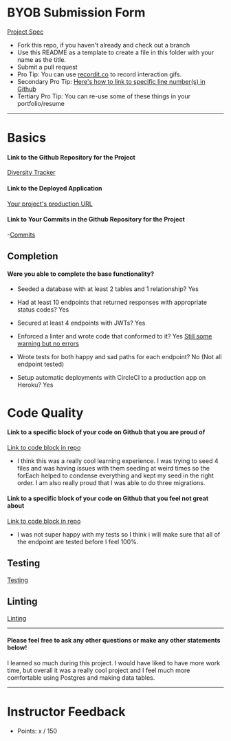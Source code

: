 # BYOB Submission Form

[Project Spec](http://frontend.turing.io/projects/build-your-own-backend.html)

* Fork this repo, if you haven't already and check out a branch
* Use this README as a template to create a file in this folder with your name as the title.
* Submit a pull request
* Pro Tip: You can use [recordit.co](http://recordit.co/) to record interaction gifs.
* Secondary Pro Tip: [Here's how to link to specific line number(s) in Github](http://stackoverflow.com/questions/23821235/how-to-link-to-specific-line-number-on-github)
* Tertiary Pro Tip: You can re-use some of these things in your portfolio/resume

------

# Basics

#### Link to the Github Repository for the Project
[Diversity Tracker](https://github.com/kfarias/BYOB)

#### Link to the Deployed Application
[Your project's production URL](https://diversity-tracker.herokuapp.com/)

#### Link to Your Commits in the Github Repository for the Project

-[Commits](https://github.com/kfarias/BYOB/commits/master)

## Completion

#### Were you able to complete the base functionality?

* Seeded a database with at least 2 tables and 1 relationship?
  Yes

* Had at least 10 endpoints that returned responses with appropriate status codes?
  Yes

* Secured at least 4 endpoints with JWTs?
  Yes

* Enforced a linter and wrote code that conformed to it?
  Yes
  [Still some warning but no errors](http://i.imgur.com/S4d8Lmd.png)

* Wrote tests for both happy and sad paths for each endpoint?
  No (Not all endpoint tested)

* Setup automatic deployments with CircleCI to a production app on Heroku?
  Yes

# Code Quality

#### Link to a specific block of your code on Github that you are proud of
[Link to code block in repo](https://github.com/kfarias/BYOB/blob/master/db/seeds/dev/people.js)

* I think this was a really cool learning experience. I was trying to seed 4 files and was having issues with them seeding at weird times so the forEach helped to condense everything and kept my seed in the right order. I am also really proud that I was able to do three migrations.

#### Link to a specific block of your code on Github that you feel not great about
[Link to code block in repo](https://github.com/kfarias/BYOB/blob/master/test/routes.spec.js)

* I was not super happy with my tests so I think i will make sure that all of the endpoint are tested before I feel 100%.

## Testing

[Testing](http://i.imgur.com/8G3fLn4.png)

## Linting

[Linting](http://i.imgur.com/S4d8Lmd.png)


-----

#### Please feel free to ask any other questions or make any other statements below!

I learned so much during this project. I would have liked to have more work time, but overall it was a really cool project and I feel much more comfortable using Postgres and making data tables.

-----

# Instructor Feedback

- Points: x / 150
